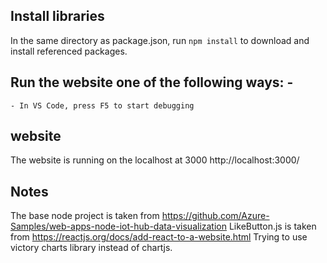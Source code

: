 ## Install libraries
In the same directory as package.json, run `npm install` to download and install referenced packages.

## Run the website one of the following ways:    - 
    - In VS Code, press F5 to start debugging

## website
The website is running on the localhost at 3000
http://localhost:3000/

## Notes
The base node project is taken from https://github.com/Azure-Samples/web-apps-node-iot-hub-data-visualization
LikeButton.js is taken from https://reactjs.org/docs/add-react-to-a-website.html
Trying to use victory charts library instead of chartjs.